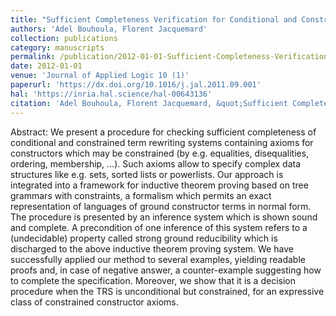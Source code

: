 ```yaml
---
title: "Sufficient Completeness Verification for Conditional and Constrained Term Rewriting Systems"
authors: 'Adel Bouhoula, Florent Jacquemard'
collection: publications
category: manuscripts
permalink: /publication/2012-01-01-Sufficient-Completeness-Verification-for-Conditional-and-Constrained-Term-Rewriting-Systems
date: 2012-01-01
venue: 'Journal of Applied Logic 10 (1)'
paperurl: 'https://dx.doi.org/10.1016/j.jal.2011.09.001'
hal: 'https://inria.hal.science/hal-00643136'
citation: 'Adel Bouhoula, Florent Jacquemard, &quot;Sufficient Completeness Verification for Conditional and Constrained Term Rewriting Systems&quot; Journal of Applied Logic 10 (1), 2012.'
---
```


Abstract: 
We present a procedure for checking sufficient completeness of conditional and constrained term rewriting systems containing axioms for constructors which may be constrained (by e.g. equalities, disequalities, ordering, membership, …). Such axioms allow to specify complex data structures like e.g. sets, sorted lists or powerlists. Our approach is integrated into a framework for inductive theorem proving based on tree grammars with constraints, a formalism which permits an exact representation of languages of ground constructor terms in normal form.
The procedure is presented by an inference system which is shown sound and complete. A precondition of one inference of this system refers to a (undecidable) property called strong ground reducibility which is discharged to the above inductive theorem proving system. We have successfully applied our method to several examples, yielding readable proofs and, in case of negative answer, a counter-example suggesting how to complete the specification. Moreover, we show that it is a decision procedure when the TRS is unconditional but constrained, for an expressive class of constrained constructor axioms.